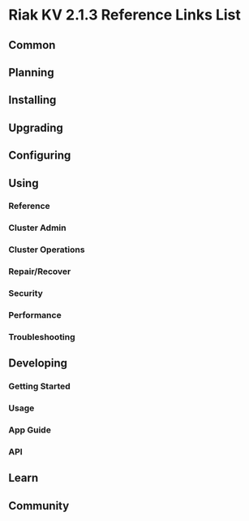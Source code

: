 
# Riak KV 2.1.3 Reference Links List


## Common

[downloads]: /riak/kv/2.0.6/downloads/
[install index]: /riak/kv/2.0.6/setup/installing
[upgrade index]: /riak/kv/2.0.6/upgrading
[plan index]: /riak/kv/2.0.6/planning
[config index]: /riak/2.1.3/using/configuring/
[config reference]: /riak/kv/2.0.6/configuring/reference/
[manage index]: /riak/kv/2.0.6/using/managing
[performance index]: /riak/kv/2.0.6/using/performance
[glossary vnode]: /riak/kv/2.0.6/learn/glossary/#vnode
[contact basho]: http://basho.com/contact/


## Planning

[plan index]: /riak/kv/2.0.6/setup/planning
[plan start]: /riak/kv/2.0.6/setup/planning/start
[plan backend]: /riak/kv/2.0.6/setup/planning/backend
[plan backend bitcask]: /riak/kv/2.0.6/setup/planning/backend/bitcask
[plan backend leveldb]: /riak/kv/2.0.6/setup/planning/backend/leveldb
[plan backend memory]: /riak/kv/2.0.6/setup/planning/backend/memory
[plan backend multi]: /riak/kv/2.0.6/setup/planning/backend/multi
[plan cluster capacity]: /riak/kv/2.0.6/setup/planning/cluster-capacity
[plan bitcask capacity]: /riak/kv/2.0.6/setup/planning/bitcask-capacity-calc
[plan best practices]: /riak/kv/2.0.6/setup/planning/best-practices
[plan future]: /riak/kv/2.0.6/setup/planning/future


## Installing

[install index]: /riak/kv/2.0.6/setup/installing
[install aws]: /riak/kv/2.0.6/setup/installing/amazon-web-services
[install debian & ubuntu]: /riak/kv/2.0.6/setup/installing/debian-ubuntu
[install freebsd]: /riak/kv/2.0.6/setup/installing/freebsd
[install mac osx]: /riak/kv/2.0.6/setup/installing/mac-osx
[install rhel & centos]: /riak/kv/2.0.6/setup/installing/rhel-centos
[install smartos]: /riak/kv/2.0.6/setup/installing/smartos
[install solaris]: /riak/kv/2.0.6/setup/installing/solaris
[install suse]: /riak/kv/2.0.6/setup/installing/suse
[install windows azure]: /riak/kv/2.0.6/setup/installing/windows-azure

[install source index]: /riak/kv/2.0.6/setup/installing/source
[install source erlang]: /riak/kv/2.0.6/setup/installing/source/erlang
[install source jvm]: /riak/kv/2.0.6/setup/installing/source/jvm

[install verify]: /riak/kv/2.0.6/setup/installing/verify


## Upgrading

[upgrade index]: /riak/kv/2.0.6/setup/upgrading
[upgrade checklist]: /riak/kv/2.0.6/setup/upgrading/checklist
[upgrade version]: /riak/kv/2.0.6/setup/upgrading/version
[upgrade cluster]: /riak/kv/2.0.6/setup/upgrading/cluster
[upgrade mdc]: /riak/kv/2.0.6/setup/upgrading/multi-datacenter
[upgrade downgrade]: /riak/kv/2.0.6/setup/upgrading/downgrade


## Configuring

[config index]: /riak/kv/2.0.6/configuring
[config basic]: /riak/kv/2.0.6/configuring/basic
[config backend]: /riak/kv/2.0.6/configuring/backend
[config manage]: /riak/kv/2.0.6/configuring/managing
[config reference]: /riak/kv/2.0.6/configuring/reference/
[config strong consistency]: /riak/kv/2.0.6/configuring/strong-consistency
[config load balance]: /riak/kv/2.0.6/configuring/load-balancing-proxy
[config mapreduce]: /riak/kv/2.0.6/configuring/mapreduce
[config search]: /riak/kv/2.0.6/configuring/search/

[config v3 mdc]: /riak/kv/2.0.6/configuring/v3-multi-datacenter
[config v3 nat]: /riak/kv/2.0.6/configuring/v3-multi-datacenter/nat
[config v3 quickstart]: /riak/kv/2.0.6/configuring/v3-multi-datacenter/quick-start
[config v3 ssl]: /riak/kv/2.0.6/configuring/v3-multi-datacenter/ssl

[config v2 mdc]: /riak/kv/2.0.6/configuring/v2-multi-datacenter
[config v2 nat]: /riak/kv/2.0.6/configuring/v2-multi-datacenter/nat
[config v2 quickstart]: /riak/kv/2.0.6/configuring/v2-multi-datacenter/quick-start
[config v2 ssl]: /riak/kv/2.0.6/configuring/v2-multi-datacenter/ssl



## Using

[use index]: /riak/kv/2.0.6/using/
[use admin commands]: /riak/kv/2.0.6/using/cluster-admin-commands
[use running cluster]: /riak/kv/2.0.6/using/running-a-cluster

### Reference

[use ref custom code]: /riak/kv/2.0.6/using/reference/custom-code
[use ref handoff]: /riak/kv/2.0.6/using/reference/handoff
[use ref monitoring]: /riak/kv/2.0.6/using/reference/statistics-monitoring
[use ref search]: /riak/kv/2.0.6/using/reference/search
[use ref 2i]: /riak/kv/2.0.6/using/reference/secondary-indexes
[use ref snmp]: /riak/kv/2.0.6/using/reference/snmp
[use ref strong consistency]: /riak/2.1.3/using/reference/strong-consistency
[use ref jmx]: /riak/kv/2.0.6/using/reference/jmx
[use ref obj del]: /riak/kv/2.0.6/using/reference/object-deletion/
[use ref v3 mdc]: /riak/kv/2.0.6/using/reference/v3-multi-datacenter
[use ref v2 mdc]: /riak/kv/2.0.6/using/reference/v2-multi-datacenter

### Cluster Admin

[use admin index]: /riak/kv/2.0.6/using/admin/
[use admin commands]: /riak/kv/2.0.6/using/admin/commands/
[use admin riak cli]: /riak/kv/2.0.6/using/admin/riak-cli/
[use admin riak-admin]: /riak/kv/2.0.6/using/admin/riak-admin/
[use admin riak control]: /riak/kv/2.0.6/using/admin/riak-control/

### Cluster Operations

[cluster ops add remove node]: /riak/kv/2.0.6/using/cluster-operations/adding-removing-nodes
[cluster ops inspect node]: /riak/kv/2.0.6/using/cluster-operations/inspecting-node
[cluster ops change info]: /riak/kv/2.0.6/using/cluster-operations/changing-cluster-info
[cluster ops load balance]: /riak/kv/2.0.6/configuring/load-balancing-proxy
[cluster ops bucket types]: /riak/kv/2.0.6/using/cluster-operations/bucket-types
[cluster ops handoff]: /riak/kv/2.0.6/using/cluster-operations/handoff
[cluster ops log]: /riak/kv/2.0.6/using/cluster-operations/logging
[cluster ops obj del]: /riak/kv/2.0.6/using/reference/object-deletion
[cluster ops backup]: /riak/kv/2.0.6/using/cluster-operations/backing-up
[cluster ops mdc]: /riak/kv/2.0.6/using/cluster-operations/multi-datacenter
[cluster ops strong consistency]: /riak/kv/2.0.6/using/cluster-operations/strong-consistency
[cluster ops 2i]: /riak/kv/2.0.6/using/cluster-operations/secondary-indexes
[cluster ops v3 mdc]: /riak/kv/2.0.6/using/cluster-operations/v3-multi-datacenter
[cluster ops v2 mdc]: /riak/kv/2.0.6/using/cluster-operations/v2-multi-datacenter

### Repair/Recover

[repair recover index]: /riak/kv/2.0.6/repair-recovery
[repair recover index]: /riak/kv/2.0.6/using/repair-recovery/failure-recovery/

### Security

[security index]: /riak/kv/2.0.6/using/security/
[security basics]: /riak/kv/2.0.6/using/security/basics
[security managing]: /riak/kv/2.0.6/using/security/managing-sources/

### Performance

[perf index]: /riak/kv/2.0.6/using/performance/
[perf benchmark]: /riak/kv/2.0.6/using/performance/benchmarking
[perf open files]: /riak/kv/2.0.6/using/performance/open-files-limit/
[perf erlang]: /riak/kv/2.0.6/using/performance/erlang
[perf aws]: /riak/kv/2.0.6/using/performance/amazon-web-services
[perf latency checklist]: /riak/kv/2.0.6/using/performance/latency-reduction

### Troubleshooting

[troubleshoot http]: /riak/kv/2.0.6/using/troubleshooting/http-204


## Developing

[dev index]: /riak/kv/2.0.6/developing
[dev client libraries]: /riak/kv/2.0.6/developing/client-libraries
[dev data model]: /riak/kv/2.0.6/developing/data-modeling
[dev data types]: /riak/kv/2.0.6/developing/data-types
[dev kv model]: /riak/kv/2.0.6/developing/key-value-modeling

### Getting Started

[getting started]: /riak/kv/2.0.6/developing/getting-started
[getting started java]: /riak/kv/2.0.6/developing/getting-started/java
[getting started ruby]: /riak/kv/2.0.6/developing/getting-started/ruby
[getting started python]: /riak/kv/2.0.6/developing/getting-started/python
[getting started php]: /riak/kv/2.0.6/developing/getting-started/php
[getting started csharp]: /riak/kv/2.0.6/developing/getting-started/csharp
[getting started nodejs]: /riak/kv/2.0.6/developing/getting-started/nodejs
[getting started erlang]: /riak/kv/2.0.6/developing/getting-started/erlang
[getting started golang]: /riak/kv/2.0.6/developing/getting-started/golang

[obj model java]: /riak/kv/2.0.6/developing/getting-started/java/object-modeling
[obj model ruby]: /riak/kv/2.0.6/developing/getting-started/ruby/object-modeling
[obj model python]: /riak/kv/2.0.6/developing/getting-started/python/object-modeling
[obj model csharp]: /riak/kv/2.0.6/developing/getting-started/csharp/object-modeling
[obj model nodejs]: /riak/kv/2.0.6/developing/getting-started/nodejs/object-modeling
[obj model erlang]: /riak/kv/2.0.6/developing/getting-started/erlang/object-modeling
[obj model golang]: /riak/kv/2.0.6/developing/getting-started/golang/object-modeling

### Usage

[usage index]: /riak/kv/2.0.6/developing/usage
[usage bucket types]: /riak/kv/2.0.6/developing/usage/bucket-types
[usage commit hooks]: /riak/kv/2.0.6/developing/usage/commit-hooks
[usage conflict resolution]: /riak/kv/2.0.6/developing/usage/conflict-resolution
[usage content types]: /riak/kv/2.0.6/developing/usage/content-types
[usage create objects]: /riak/kv/2.0.6/developing/usage/creating-objects
[usage custom extractors]: /riak/kv/2.0.6/developing/usage/custom-extractors
[usage delete objects]: /riak/kv/2.0.6/developing/usage/deleting-objects
[usage mapreduce]: /riak/kv/2.0.6/developing/usage/mapreduce
[usage search]: /riak/kv/2.0.6/developing/usage/search
[usage search schema]: /riak/kv/2.0.6/developing/usage/search-schemas
[usage search data types]: /riak/kv/2.0.6/developing/usage/searching-data-types
[usage 2i]: /riak/kv/2.0.6/developing/usage/secondary-indexes
[usage update objects]: /riak/kv/2.0.6/developing/usage/updating-objects

### App Guide

[apps mapreduce]: /riak/kv/2.0.6/developing/app-guide/advanced-mapreduce
[apps replication properties]: /riak/kv/2.0.6/developing/app-guide/replication-properties
[apps strong consistency]: /riak/kv/2.0.6/developing/app-guide/strong-consistency

### API

[dev api backend]: /riak/kv/2.0.6/developing/api/backend
[dev api http]: /riak/kv/2.0.6/developing/api/http
[dev api http status]: /riak/kv/2.0.6/developing/api/http/status
[dev api pbc]: /riak/kv/2.0.6/developing/api/protocol-buffers/


## Learn

[learn new nosql]: /riak/kv/learn/new-to-nosql
[learn use cases]: /riak/kv/learn/use-cases
[learn why riak]: /riak/kv/learn/why-riak-kv

[glossary]: /riak/kv/2.0.6/learn/glossary/
[glossary aae]: /riak/kv/2.0.6/learn/glossary/#active-anti-entropy-aae
[glossary read rep]: /riak/kv/2.0.6/learn/glossary/#read-repair
[glossary vnode]: /riak/kv/2.0.6/learn/glossary/#vnode

[concept aae]: /riak/kv/2.0.6/learn/concepts/active-anti-entropy/
[concept buckets]: /riak/kv/2.0.6/learn/concepts/buckets
[concept cap neg]: /riak/kv/2.0.6/learn/concepts/capability-negotiation
[concept causal context]: /riak/kv/2.0.6/learn/concepts/causal-context
[concept clusters]: /riak/kv/2.0.6/learn/concepts/clusters/
[concept crdts]: /riak/kv/2.0.6/learn/concepts/crdts
[concept eventual consistency]: /riak/kv/2.0.6/learn/concepts/eventual-consistency
[concept keys objects]: /riak/kv/2.0.6/learn/concepts/keys-and-objects
[concept replication]: /riak/kv/2.0.6/learn/concepts/replication
[concept strong consistency]: /riak/kv/2.0.6/learn/concepts/strong-consistency
[concept vnodes]: /riak/kv/2.0.6/learn/concepts/vnodes



## Community

[community]: /community
[community projects]: /community/projects
[reporting bugs]: /community/reporting-bugs
[taishi]: /community/taishi

